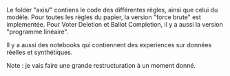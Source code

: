 Le folder "axis/" contiens le code des différentes règles, ainsi que celui du modèle. 
Pour toutes les règles du papier, la version "force brute" est implementée.
Pour Voter Deletion et Ballot Completion, il y a aussi la version "programme linéaire".

Il y a aussi des notebooks qui contiennent des experiences sur données réelles et synthétiques.

Note : je vais faire une grande restructuration à un moment donné.
